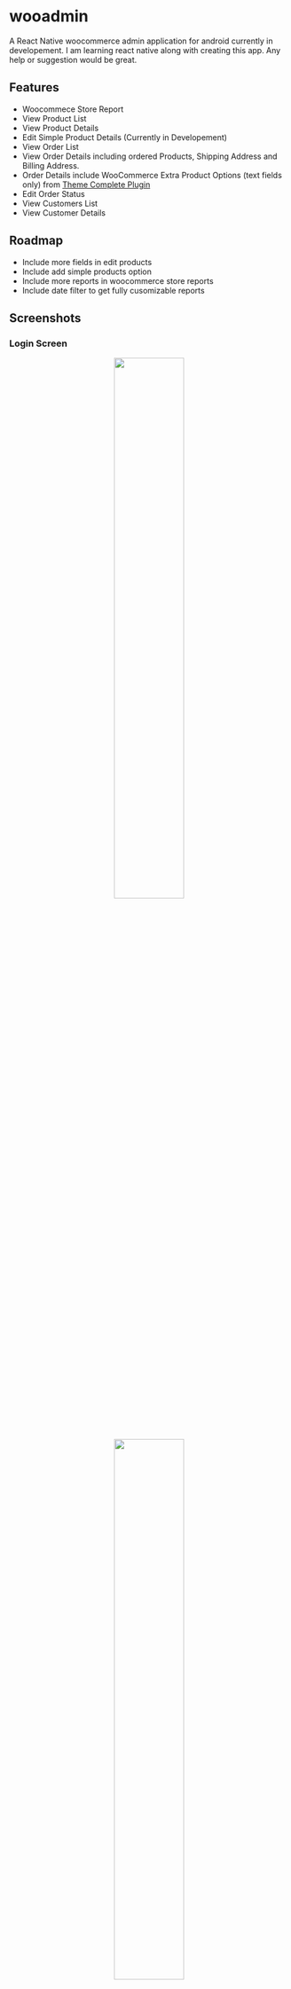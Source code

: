 # wooadmin
A React Native woocommerce admin application for android currently in developement. I am learning react native along with creating this app. Any help or suggestion would be great.

## Features
- Woocommece Store Report
- View Product List
- View Product Details
- Edit Simple Product Details (Currently in Developement)
- View Order List
- View Order Details including ordered Products, Shipping Address and Billing Address.
- Order Details include WooCommerce Extra Product Options (text fields only) from [Theme Complete Plugin](https://codecanyon.net/item/woocommerce-extra-product-options/7908619)
- Edit Order Status
- View Customers List
- View Customer Details

## Roadmap
- Include more fields in edit products
- Include add simple products option
- Include more reports in woocommerce store reports
- Include date filter to get fully cusomizable reports

## Screenshots
### **Login Screen**
<p align="center">
<img src="/screenshots/login.png"  width="50%" height="50%" />
<img src="/screenshots/product-list.png"  width="50%" height="50%" />
<img src="/screenshots/product-details.png"  width="50%" height="50%" />
<img src="/screenshots/edit-product.png"  width="50%" height="50%" />
<img src="/screenshots/order-list.png"  width="50%" height="50%" />
<img src="/screenshots/order-details.png"  width="50%" height="50%" />
<img src="/screenshots/edit-order.png"  width="50%" height="50%" />
<img src="/screenshots/logout.png"  width="50%" height="50%" />
</p>
